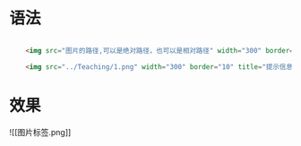 # 语法

```html

    <img src="图片的路径,可以是绝对路径，也可以是相对路径" width="300" border="10" title="提示信息" alt="替换文本">

    <img src="../Teaching/1.png" width="300" border="10" title="提示信息" alt="替换文本">
```

# 效果
![[图片标签.png]]